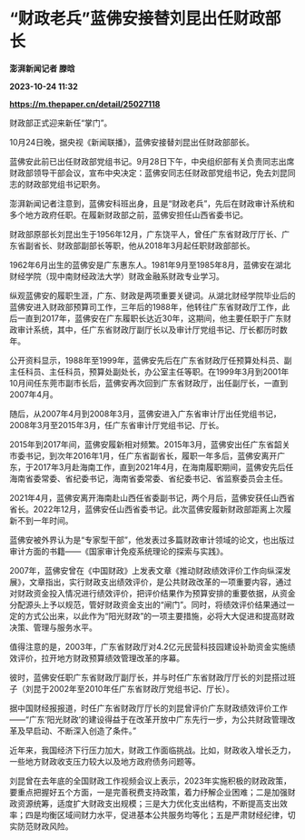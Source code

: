 # “财政老兵”蓝佛安接替刘昆出任财政部长
**澎湃新闻记者 滕晗**

**2023-10-24 11:32**

**https://m.thepaper.cn/detail/25027118**

财政部正式迎来新任“掌门”。

10月24日晚，据央视《新闻联播》，蓝佛安接替刘昆出任财政部部长。

蓝佛安此前已出任财政部党组书记。9月28日下午，中央组织部有关负责同志出席财政部领导干部会议，宣布中央决定：蓝佛安同志任财政部党组书记，免去刘昆同志的财政部党组书记职务。

澎湃新闻记者注意到，蓝佛安科班出身，且是“财政老兵”，先后在财政审计系统和多个地方政府任职。在履新财政部之前，蓝佛安担任山西省委书记。

财政部原部长刘昆出生于1956年12月，广东饶平人，曾任广东省财政厅厅长、广东省副省长、财政部副部长等职，他从2018年3月起任职财政部部长。

1962年6月出生的蓝佛安是广东惠东人。1981年9月至1985年8月，蓝佛安在湖北财经学院（现中南财经政法大学）财政金融系财政专业学习。

纵观蓝佛安的履职生涯，广东、财政是两项重要关键词。从湖北财经学院毕业后的蓝佛安进入财政部预算司工作，三年后的1988年，他转往广东省财政厅工作，此后一直到2017年，蓝佛安在广东履职长达近30年，这期间，他主要任职于广东财政审计系统，其中，任广东省财政厅副厅长以及审计厅党组书记、厅长都历时数年。

公开资料显示，1988年至1999年，蓝佛安先后在广东省财政厅任预算处科员、副主任科员、主任科员，预算处副处长，办公室主任等职。在1999年3月到2001年10月间任东莞市副市长后，蓝佛安再次回到广东省财政厅，出任副厅长，一直到2007年4月。

随后，从2007年4月到2008年3月，蓝佛安进入广东省审计厅出任党组书记，2008年3月至2015年3月，任广东省审计厅党组书记、厅长。

2015年到2017年间，蓝佛安履新相对频繁。2015年3月，蓝佛安出任广东省韶关市委书记，到次年2016年1月，任广东省副省长，履职一年多后，蓝佛安离开广东，于2017年3月赴海南工作，直到2021年4月，在海南履职期间，蓝佛安先后任海南省委常委、省纪委书记，海南省委常委、省纪委书记、省监察委员会主任。

2021年4月，蓝佛安离开海南赴山西任省委副书记，两个月后，蓝佛安获任山西省省长。2022年12月，蓝佛安任山西省委书记。此次蓝佛安履新财政部距离上次履新不到一年时间。

蓝佛安被外界认为是“专家型干部”，他发表过多篇财政审计领域的论文，也出版过审计方面的书籍——《国家审计免疫系统理论的探索与实践》。

2007年，蓝佛安曾在《中国财政》上发表文章《推动财政绩效评价工作向纵深发展》，文章指出，实行财政支出绩效评价，是公共财政改革的一项重要内容，通过对财政资金投入情况进行绩效评价，把评价结果作为预算安排的重要依据，从资金分配源头上予以规范，管好财政资金支出的“闸门”。同时，将绩效评价结果通过一定的方式公出来，以此作为“阳光财政”的一项主要措施，必将大大促进和提高财政决策、管理与服务水平。

值得注意的是，2003年，广东省财政厅对4.2亿元民营科技园建设补助资金实施绩效评价，拉开地方财政预算绩效管理改革的序幕。

彼时，蓝佛安任职广东省财政厅副厅长，并与时任广东省财政厅厅长的刘昆搭过班子（刘昆于2002年至2010年任广东省财政厅党组书记、厅长）。

据中国财经报报道，时任广东省财政厅厅长的刘昆曾评价广东财政绩效评价工作——“广东‘阳光财政’的建设得益于在改革开放中广东先行一步，为公共财政管理改革及早启动、不断深入创造了条件。”

近年来，我国经济下行压力加大，财政工作面临挑战。比如，财政收入增长乏力，一些地方财政收支压力较大以及地方政府债务问题等。

刘昆曾在去年底的全国财政工作视频会议上表示，2023年实施积极的财政政策，要重点把握好五个方面，一是完善税费支持政策，着力纾解企业困难；二是加强财政资源统筹，适度扩大财政支出规模；三是大力优化支出结构，不断提高支出效率；四是均衡区域间财力水平，促进基本公共服务均等化；五是严肃财经纪律，切实防范财政风险。